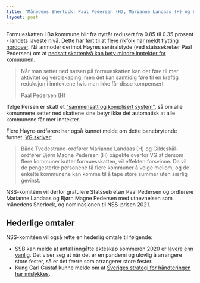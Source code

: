 ```yaml
---
title: "Månedens Sherlock: Paal Pedersen (H), Marianne Landaas (H) og Bjørn Magne Pedersen (H)"
layout: post
---
```


Formueskatten i Bø kommune blir fra nyttår redusert fra 0.85 til 0.35 prosent - landets laveste
nivå. Dette har ført til at [flere rikfolk har meldt flytting nordover](https://www.nrk.no/nordland/her-sjekker-du-skattelistene-til-de-nye-millionaerene-i-bo-i-vesteralen-1.15278443).
Nå anmoder derimot Høyres sentralstyde (ved statssekretær Paal Pedersen) om at [nedsatt skattenivå
kan bety mindre inntekter for kommunen](https://www.vg.no/nyheter/innenriks/i/BlrKow/hoeyre-advarer-sine-egne-mot-boe-grep).

> Når man setter ned satsen på formueskatten kan det føre til mer aktivitet og verdiskaping, men det kan samtidig føre til en kraftig reduksjon i inntektene hvis man ikke får disse kompensert
>
> Paal Pedersen (H)

Ifølge Persen er skatt et ["sammensatt og komplisert system"](https://www.vg.no/nyheter/innenriks/i/BlrKow/hoeyre-advarer-sine-egne-mot-boe-grep),
så om alle komunnene setter ned skattene sine betyr ikke det automatisk at alle kommunene får mer inntekter.

Flere Høyre-ordførere har også kunnet melde om dette banebrytende funnet. [VG skriver](https://www.vg.no/nyheter/innenriks/i/BlrKow/hoeyre-advarer-sine-egne-mot-boe-grep):

> Både Tvedestrand-ordfører Marianne Landaas (H) og Gildeskål-ordfører Bjørn Magne Pedersen (H)
> påpekte overfor VG at dersom flere kommuner kutter formuesskatten, vil effekten forsvinne. Da vil
> de pengesterke personene få flere kommuner å velge mellom, og de enkelte kommunene kan komme til å
> tape store summer uten særlig gevinst.

NSS-komitéen vil derfor gratulere Statssekretær Paal Pedersen og ordførere Marianne Landaas og Bjørn Magne Pedersen med
utnevnelsen som månedens Sherlock, og nominasjonen til NSS-prisen 2021.


## Hederlige omtaler

NSS-komitéen vil også rette en hederlig omtale til følgende:

 * SSB kan melde at antall inngåtte ekteskap sommeren 2020 er [lavere enn
   vanlig](https://www.ssb.no/befolkning/artikler-og-publikasjoner/ingen-okning-i-separasjoner-under-koronapandemien).
   Det viser seg at når det er en pandemi og ulovlig å arrangere store fester, så er det færre som
   arrangerer store fester.
 * Kung Carl Gustaf kunne melde om at [Sveriges strategi for håndteringen har mislykkes](https://www.svt.se/nyheter/inrikes/kungen-jag-anser-att-vi-har-misslyckats).

